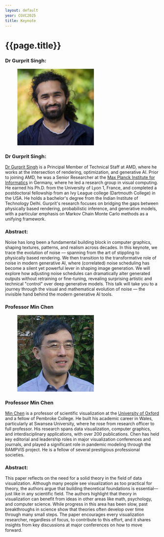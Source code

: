 ```yaml
---
layout: default
year: CGVC2025
title: Keynote
---
```


# {{page.title}}


### Dr Gurprit Singh:
<figure class="figure">
    <img src="/assets/img/CGVC2025/Singh2.jpg" class="figure-img img-fluid rounded"
        alt="Liverpool John Moores University">
    <figcaption class="figure-caption text-center">
    </figcaption>
</figure>

### Dr Gurprit Singh:
[Dr Gurprit Singh](https://sampling.mpi-inf.mpg.de/) is a Principal Member of Technical Staff at AMD, where he works at the intersection of rendering, optimization, and generative AI. Prior to joining AMD, he was a Senior Researcher at the [Max Planck Institute for Informatics](https://people.mpi-inf.mpg.de/~gsingh/) in Germany, where he led a research group in visual computing. He earned his Ph.D. from the University of Lyon 1, France, and completed a postdoctoral fellowship from an Ivy League college (Dartmouth College) in the USA. He holds a bachelor's degree from the Indian Institute of Technology Delhi. Gurprit's research focuses on bridging the gaps between physically based rendering, probabilistic inference, and generative models, with a particular emphasis on Markov Chain Monte Carlo methods as a unifying framework.

### Abstract:
Noise has long been a fundamental building block in computer graphics, shaping textures, patterns, and realism across decades. In this keynote, we trace the evolution of noise — spanning from the art of stippling to physically based rendering. We then transition to the transformative role of noise in modern generative AI, where (correlated) noise scheduling has become a silent yet powerful lever in shaping image generation. We will explore how adjusting noise schedules can dramatically alter generated outputs without retraining or fine-tuning, revealing surprising artistic and technical "control" over deep generative models. This talk will take you to a journey through the visual and mathematical evolution of noise — the invisible hand behind the modern generative AI tools.


### Professor Min Chen
<figure class="figure">
    <img src="/assets/img/CGVC2025/Min.jpg" class="figure-img img-fluid rounded"
        alt="Liverpool John Moores University">
    <figcaption class="figure-caption text-center">
    </figcaption>
</figure>

### Professor Min Chen
[Min Chen](https://sites.google.com/view/mchen) is a professor of scientific visualization at the [University of Oxford](https://eng.ox.ac.uk/people/min-chen/) and a fellow of Pembroke College. He built his academic career in Wales, particularly at Swansea University, where he rose from research officer to full professor. His research spans data visualization, computer graphics, and interdisciplinary applications, with over 200 publications. Chen has held key editorial and leadership roles in major visualization conferences and journals, and played a significant role in pandemic modeling through the RAMPVIS project. He is a fellow of several prestigious professional societies.

### Abstract:
This paper reflects on the need for a solid theory in the field of data visualization. Although many people see visualization as too practical for theory, the authors argue that building theoretical foundations is essential—just like in any scientific field. The authors highlight that theory in visualization can benefit from ideas in other areas like math, psychology, and computer science. While progress in this area has been slow, past breakthroughs in science show that theories often develop over time through many small steps. The paper encourages every visualization researcher, regardless of focus, to contribute to this effort, and it shares insights from key discussions at major conferences on how to move forward.
